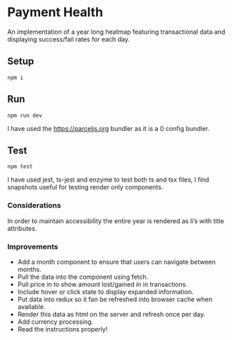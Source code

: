 # Payment Health

An implementation of a year long heatmap featuring transactional data and displaying success/fail rates for each day.

## Setup

`npm i`

## Run

`npm run dev`

I have used the https://parceljs.org bundler as it is a 0 config bundler.

## Test

`npm test`

I have used jest, ts-jest and enzyme to test both ts and tsx files, I find snapshots useful for testing render only components.

### Considerations

In order to maintain accessibility the entire year is rendered as li’s with title attributes.

### Improvements

- Add a month component to ensure that users can navigate between months.
- Pull the data into the component using fetch.
- Pull price in to show amount lost/gained in in transactions.
- Include hover or click state to display expanded information.
- Put data into redux so it fan be refreshed into browser cache when available.
- Render this data as html on the server and refresh once per day.
- Add currency processing.
- Read the instructions properly!
